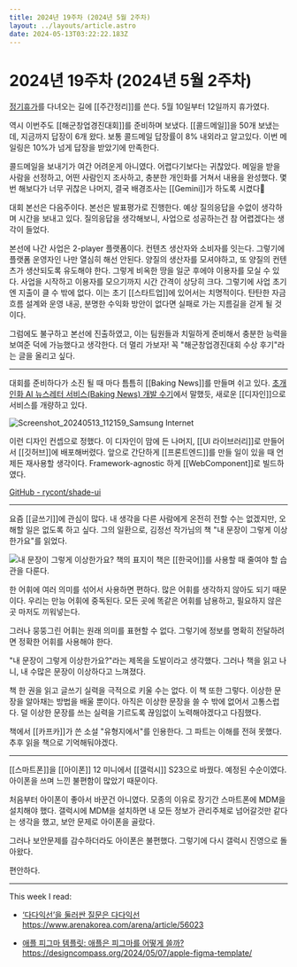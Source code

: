 ```yaml
---
title: 2024년 19주차 (2024년 5월 2주차)
layout: ../layouts/article.astro
date: 2024-05-13T03:22:22.183Z
---
```


# 2024년 19주차 (2024년 5월 2주차)

[정기휴가](휴가)를 다녀오는 길에 [[주간정리]]를 쓴다. 5월 10일부터 12일까지 휴가였다.

역시 이번주도 [[해군창업경진대회]]를 준비하며 보냈다. [[콜드메일]]을 50개 보냈는데, 지금까지 답장이 6개 왔다. 보통 콜드메일 답장률이 8% 내외라고 알고있다. 이번 메일링은 10%가 넘게 답장을 받았기에 만족한다.

콜드메일을 보내기가 여간 어려운게 아니였다. 어렵다기보다는 귀찮았다. 메일을 받을 사람을 선정하고, 어떤 사람인지 조사하고, 충분한 개인화를 거쳐서 내용을 완성했다. 몇번 해보다가 너무 귀찮은 나머지, 결국 배경조사는 [[Gemini]]가 하도록 시켰다🫠

대회 본선은 다음주이다. 본선은 발표평가로 진행한다. 예상 질의응답을 수없이 생각하며 시간을 보내고 있다. 질의응답을 생각해보니, 사업으로 성공하는건 참 어렵겠다는 생각이 들었다.

본선에 나간 사업은 2-player 플랫폼이다. 컨텐츠 생산자와 소비자를 잇는다. 그렇기에 플랫폼 운영자인 나만 열심히 해선 안된다. 양질의 생산자를 모셔야하고, 또 양질의 컨텐츠가 생산되도록 유도해야 한다. 그렇게 비옥한 땅을 일군 후에야 이용자를 모실 수 있다. 사업을 시작하고 이용자를 모으기까지 시간 간격이 상당히 크다. 그렇기에 사업 초기엔 지출이 클 수 밖에 없다. 이는 초기 [[스타트업]]에 있어서는 치명적이다. 탄탄한 자금 흐름 설계와 운영 내공, 분명한 수익화 방안이 없다면 실패로 가는 지름길을 걷게 될 것이다.

그럼에도 불구하고 본선에 진출하였고, 이는 팀원들과 치밀하게 준비해서 충분한 능력을 보여준 덕에 가능했다고 생각한다. 더 멀리 가보자! 꼭 "해군창업경진대회 수상 후기"라는 글을 올리고 싶다.

---

대회를 준비하다가 소진 될 때 마다 틈틈히 [[Baking News]]를 만들며 쉬고 있다. [초개인화 AI 뉴스레터 서비스(Baking News) 개발 수기](baking-news-initial-developement)에서 말했듯, 새로운 [[디자인]]으로 서비스를 개량하고 있다.

![Screenshot_20240513_112159_Samsung Internet](../images/874281df-c15b-4118-af04-16923854fb6e.jpg)

이런 디자인 컨셉으로 정했다. 이 디자인이 맘에 든 나머지, [[UI 라이브러리]]로 만들어서 [[깃허브]]에 배포해버렸다. 앞으로 간단하게 [[프론트엔드]]를 만들 일이 있을 때 언제든 재사용할 생각이다. Framework-agnostic 하게 [[WebComponent]]로 빌드하였다.

[GitHub - rycont/shade-ui](https://github.com/rycont/shade-ui)

---

요즘 [[글쓰기]]에 관심이 많다. 내 생각을 다른 사람에게 온전히 전할 수는 없겠지만, 오해할 일은 없도록 하고 싶다. 그의 일환으로, 김정선 작가님의 책 "내 문장이 그렇게 이상한가요"를 읽었다.

![내 문장이 그렇게 이상한가요? 책의 표지](../images/224b55cb-5be9-4a39-86c9-e81fc52d68f1.jpeg)이 책은 [[한국어]]를 사용할 때 줄여야 할 습관을 다룬다.

한 어휘에 여러 의미를 섞어서 사용하면 편하다. 많은 어휘를 생각하지 않아도 되기 때문이다. 우리는 만능 어휘에 중독된다. 모든 곳에 똑같은 어휘를 남용하고, 필요하지 않은 곳 마저도 끼워넣는다.

그러나 뭉뚱그린 어휘는 원래 의미를 표현할 수 없다. 그렇기에 정보를 명확히 전달하려면 정확한 어휘를 사용해야 한다.

"내 문장이 그렇게 이상한가요?"라는 제목을 도발이라고 생각했다. 그러나 책을 읽고 나니, 내 수많은 문장이 이상하다고 느껴졌다.

책 한 권을 읽고 글쓰기 실력을 극적으로 키울 수는 없다. 이 책 또한 그렇다. 이상한 문장을 알아채는 방법을 배울 뿐이다. 아직은 이상한 문장을 쓸 수 밖에 없어서 고통스럽다. 덜 이상한 문장를 쓰는 실력을 기르도록 끊임없이 노력해야겠다고 다짐했다.

책에서 [[카프카]]가 쓴 소설 "유형지에서"를 인용한다. 그 파트는 이해를 전혀 못했다. 추후 읽을 책으로 기억해둬야겠다.

---

[[스마트폰]]을 [[아이폰]] 12 미니에서 [[갤럭시]] S23으로 바꿨다. 예정된 수순이였다. 아이폰을 쓰며 느낀 불편함이 많았기 때문이다.

처음부터 아이폰이 좋아서 바꾼건 아니였다. 모종의 이유로 장기간 스마트폰에 MDM을 설치해야 했다. 갤럭시에 MDM을 설치하면 내 모든 정보가 관리주체로 넘어갈것만 같다는 생각을 했고, 보안 문제로 아이폰을 골랐다.

그러나 보안문제를 감수하더라도 아이폰은 불편했다. 그렇기에 다시 갤럭시 진영으로 돌아왔다.

편안하다.

---

This week I read:

- [‘다다익선’을 둘러싼 질문은 다다익선](https://www.arenakorea.com/arena/article/56023)\
  https://www.arenakorea.com/arena/article/56023

- [애플 피그마 템플릿: 애플은 피그마를 어떻게 쓸까?](https://designcompass.org/2024/05/07/apple-figma-template/)https://designcompass.org/2024/05/07/apple-figma-template/
